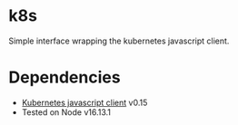 # k8s
Simple interface wrapping the kubernetes javascript client.

# Dependencies
- [Kubernetes javascript client](https://github.com/kubernetes-client/javascript) v0.15
- Tested on Node v16.13.1